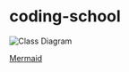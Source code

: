 # coding-school


![Class Diagram](https://mermaid.ink/img/eyJjb2RlIjoiY2xhc3NEaWFncmFtXG4gIFRpcmUgLS1vIENhciA6IEFnZ3JlZ2F0aW9uXG5cdEVuZ2luZSAtLW8gQ2FyIDogQWdncmVnYXRpb25cblx0RG9vciAtLW8gQ2FyIDogQWdncmVnYXRpb25cblx0Q2FyVHlwZSAtLT4gQ2FyXG5cdE1hbnVmYWN0dXJlciAtLSBDYXJcbiAgY2xhc3MgVGlyZXtcblx0XHQrU3RyaW5nIFNpemVcblx0fVxuXHRjbGFzcyBFbmdpbmV7XG5cdFx0LWludCBwc1xuXHRcdCtpbnQgUFNcblx0fVxuICBjbGFzcyBEb29ye1xuXHR9XG5cdGNsYXNzIENhcntcblx0XHQtU3RyaW5nIG1vZGVsXG5cdFx0K1N0cmluZyBNb2RlbFxuICAgIC1MaXN0flRpcmV-IHRpcmVzXG4gICAgK0xpc3R-VGlyZX4gVGlyZXNcbiAgICAtTGlzdH5Eb29yfiBkb29yXG4gICAgK0xpc3R-RG9vcn4gRG9vcnNcbiAgICAtRW5naW5lIGVuZ2luZVxuICAgICtFbmdpbmUgRW5naW5lXG4gICAgLUNhclR5cGUgY2FyVHlwZVxuICAgICtDYXJUeXBlIENhclR5cGVcblx0XHQrRHJpdmUoKVxuXHR9XG4gIGNsYXNzIE1hbnVmYWN0dXJlcntcblx0XHQtU3RyaW5nIG5hbWVcblx0XHQrU3RyaW5nIE5hbWVcblx0XHQrQnVpbGRDYXIobW9kZWwsIHBzLCBjYXJUeXBlIClcblx0fVxuICBjbGFzcyBDYXJUeXBle1xuICAgIDw8ZW51bWVyYXRpb24-PlxuICAgIENPVVBFXG4gICAgTElNT1VTSU5FXG5cbn0iLCJtZXJtYWlkIjp7InRoZW1lIjoiZGVmYXVsdCJ9LCJ1cGRhdGVFZGl0b3IiOmZhbHNlfQ)



[Mermaid](https://mermaid-js.github.io/mermaid-live-editor/#/edit/eyJjb2RlIjoiY2xhc3NEaWFncmFtXG4gIFRpcmUgLS1vIENhciA6IEFnZ3JlZ2F0aW9uXG5cdEVuZ2luZSAtLW8gQ2FyIDogQWdncmVnYXRpb25cblx0RG9vciAtLW8gQ2FyIDogQWdncmVnYXRpb25cblx0Q2FyVHlwZSAtLT4gQ2FyXG5cdE1hbnVmYWN0dXJlciAtLSBDYXJcbiAgY2xhc3MgVGlyZXtcblx0XHQrU3RyaW5nIFNpemVcblx0fVxuXHRjbGFzcyBFbmdpbmV7XG5cdFx0LWludCBwc1xuXHRcdCtpbnQgUFNcblx0fVxuICBjbGFzcyBEb29ye1xuXHR9XG5cdGNsYXNzIENhcntcblx0XHQtU3RyaW5nIG1vZGVsXG5cdFx0K1N0cmluZyBNb2RlbFxuICAgIC1MaXN0flRpcmV-IHRpcmVzXG4gICAgK0xpc3R-VGlyZX4gVGlyZXNcbiAgICAtTGlzdH5Eb29yfiBkb29yXG4gICAgK0xpc3R-RG9vcn4gRG9vcnNcbiAgICAtRW5naW5lIGVuZ2luZVxuICAgICtFbmdpbmUgRW5naW5lXG4gICAgLUNhclR5cGUgY2FyVHlwZVxuICAgICtDYXJUeXBlIENhclR5cGVcblx0XHQrRHJpdmUoKVxuXHR9XG4gIGNsYXNzIE1hbnVmYWN0dXJlcntcblx0XHQtU3RyaW5nIG5hbWVcblx0XHQrU3RyaW5nIE5hbWVcblx0XHQrQnVpbGRDYXIobW9kZWwsIHBzLCBjYXJUeXBlIClcblx0fVxuICBjbGFzcyBDYXJUeXBle1xuICAgIDw8ZW51bWVyYXRpb24-PlxuICAgIENPVVBFXG4gICAgTElNT1VTSU5FXG5cbn0iLCJtZXJtYWlkIjp7InRoZW1lIjoiZGVmYXVsdCJ9LCJ1cGRhdGVFZGl0b3IiOmZhbHNlfQ)
